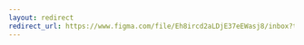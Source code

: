 ```yaml
---
layout: redirect
redirect_url: https://www.figma.com/file/Eh8ircd2aLDjE37eEWasj8/inbox?type=whiteboard&node-id=0-1&t=KDKOUPZ2Pewq0M75-0
---
```

